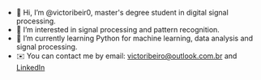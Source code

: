 - 👋 Hi, I’m @victoribeir0, master's degree student in digital signal processing.
- 👀 I’m interested in signal processing and pattern recognition.
- 🌱 I’m currently learning Python for machine learning, data analysis and signal processing.
- ✉️ You can contact me by email: victoribeiro@outlook.com.br and [LinkedIn](https://www.linkedin.com/in/victoribeiro/)

<!---
victoribeir0/victoribeir0 is a ✨ special ✨ repository because its `README.md` (this file) appears on your GitHub profile.
You can click the Preview link to take a look at your changes.
--->
